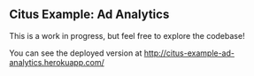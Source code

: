 ## Citus Example: Ad Analytics

This is a work in progress, but feel free to explore the codebase!

You can see the deployed version at http://citus-example-ad-analytics.herokuapp.com/
